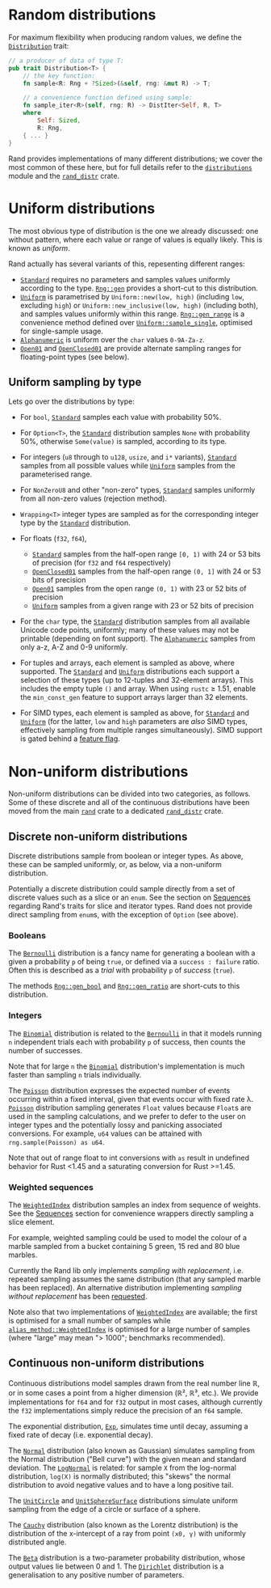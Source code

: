 # Random distributions

For maximum flexibility when producing random values, we define the
[`Distribution`] trait:

```rust
// a producer of data of type T:
pub trait Distribution<T> {
    // the key function:
    fn sample<R: Rng + ?Sized>(&self, rng: &mut R) -> T;

    // a convenience function defined using sample:
    fn sample_iter<R>(self, rng: R) -> DistIter<Self, R, T>
    where
        Self: Sized,
        R: Rng,
    { ... }
}
```

Rand provides implementations of many different distributions; we cover the most
common of these here, but for full details refer to the [`distributions`] module
and the [`rand_distr`] crate.

# Uniform distributions

The most obvious type of distribution is the one we already discussed: one
without pattern, where each value or range of values is equally likely. This is
known as *uniform*.

Rand actually has several variants of this, repesenting different ranges:

-   [`Standard`] requires no parameters and samples values uniformly according
    to the type. [`Rng::gen`] provides a short-cut to this distribution.
-   [`Uniform`] is parametrised by `Uniform::new(low, high)` (including `low`,
    excluding `high`) or `Uniform::new_inclusive(low, high)` (including both),
    and samples values uniformly within this range.
    [`Rng::gen_range`] is a convenience method defined over
    [`Uniform::sample_single`], optimised for single-sample usage.
-   [`Alphanumeric`] is uniform over the `char` values `0-9A-Za-z`.
-   [`Open01`] and [`OpenClosed01`] are provide alternate sampling ranges for
    floating-point types (see below).

## Uniform sampling by type

Lets go over the distributions by type:

-   For `bool`, [`Standard`] samples each value with probability 50%.
-   For `Option<T>`, the [`Standard`] distribution samples `None` with
    probability 50%, otherwise `Some(value)` is sampled, according to its type.
-   For integers (`u8` through to `u128`, `usize`, and `i*` variants),
    [`Standard`] samples from all possible values while
    [`Uniform`] samples from the parameterised range.
-   For `NonZeroU8` and other "non-zero" types, [`Standard`] samples uniformly
    from all non-zero values (rejection method).
-   `Wrapping<T>` integer types are sampled as for the corresponding integer
    type by the [`Standard`] distribution.
-   For floats (`f32`, `f64`),

    -   [`Standard`] samples from the half-open range `[0, 1)` with 24 or 53
        bits of precision (for `f32` and `f64` respectively)
    -   [`OpenClosed01`] samples from the half-open range `(0, 1]` with 24 or
        53 bits of precision
    -   [`Open01`] samples from the open range `(0, 1)` with 23 or 52 bits of
        precision
    -   [`Uniform`] samples from a given range with 23 or 52 bits of precision
-   For the `char` type, the [`Standard`] distribution samples from all
    available Unicode code points, uniformly; many of these values may not be
    printable (depending on font support). The [`Alphanumeric`] samples from
    only a-z, A-Z and 0-9 uniformly.
-   For tuples and arrays, each element is sampled as above, where supported.
    The [`Standard`] and [`Uniform`] distributions each support a selection of
    these types (up to 12-tuples and 32-element arrays).
    This includes the empty tuple `()` and array.
    When using `rustc` ≥ 1.51, enable the `min_const_gen` feature to support
    arrays larger than 32 elements.
-   For SIMD types, each element is sampled as above, for [`Standard`] and
    [`Uniform`] (for the latter, `low` and `high` parameters are *also* SIMD
    types, effectively sampling from multiple ranges simultaneously). SIMD
    support is gated behind a [feature flag](../features.html#simd-support).

# Non-uniform distributions

Non-uniform distributions can be divided into two categories, as follows.
Some of these discrete and all of the continuous distributions have been moved
from the main [`rand`] crate to a dedicated [`rand_distr`] crate.

## Discrete non-uniform distributions

Discrete distributions sample from boolean or integer types. As above, these
can be sampled uniformly, or, as below, via a non-uniform distribution.

Potentially a discrete distribution could sample directly from a set of discrete
values such as a slice or an `enum`. See the section on [Sequences] regarding
Rand's traits for slice and iterator types. Rand does not provide direct
sampling from `enum`s, with the exception of `Option` (see above).

### Booleans

The [`Bernoulli`] distribution is a fancy name for generating a boolean
with a given a probability `p` of being `true`, or defined via a
`success : failure` ratio. Often this is described as a *trial* with
probability `p` of *success* (`true`).

The methods [`Rng::gen_bool`] and [`Rng::gen_ratio`] are short-cuts to this
distribution.

### Integers

The [`Binomial`] distribution is related to the [`Bernoulli`] in that it
models running `n` independent trials each with probability `p` of success,
then counts the number of successes.

Note that for large `n` the [`Binomial`] distribution's implementation is
much faster than sampling `n` trials individually.

The [`Poisson`] distribution expresses the expected number of events
occurring within a fixed interval, given that events occur with fixed rate λ.
[`Poisson`] distribution sampling generates `Float` values because `Float`s
are used in the sampling calculations, and we prefer to defer to the user on
integer types and the potentially lossy and panicking associated conversions.
For example, `u64` values can be attained with `rng.sample(Poisson) as u64`.

Note that out of range float to int conversions with `as` result in undefined
behavior for Rust <1.45 and a saturating conversion for Rust >=1.45.

### Weighted sequences

The [`WeightedIndex`] distribution samples an index from sequence of weights.
See the [Sequences] section for convenience wrappers directly sampling a slice
element.

For example, weighted sampling could be used to model the colour of a marble
sampled from a bucket containing 5 green, 15 red and 80 blue marbles.

Currently the Rand lib only implements *sampling with replacement*, i.e.
repeated sampling assumes the same distribution (that any sampled marble
has been replaced). An alternative distribution implementing
*sampling without replacement* has been
[requested](https://github.com/rust-random/rand/issues/596).

Note also that two implementations of [`WeightedIndex`] are available; the
first is optimised for a small number of samples while
[`alias_method::WeightedIndex`] is optimised for a large number of samples
(where "large" may mean "> 1000"; benchmarks recommended).

## Continuous non-uniform distributions

Continuous distributions model samples drawn from the real number line ℝ, or in
some cases a point from a higher dimension (ℝ², ℝ³, etc.). We provide
implementations for `f64` and for `f32` output in most cases, although currently
the `f32` implementations simply reduce the precision of an `f64` sample.

The exponential distribution, [`Exp`], simulates time until decay, assuming a
fixed rate of decay (i.e. exponential decay).

The [`Normal`] distribution (also known as Gaussian) simulates sampling from
the Normal distribution ("Bell curve") with the given mean and standard
deviation. The [`LogNormal`] is related: for sample `X` from the log-normal
distribution, `log(X)` is normally distributed; this "skews" the normal
distribution to avoid negative values and to have a long positive tail.

The [`UnitCircle`] and [`UnitSphereSurface`] distributions simulate uniform
sampling from the edge of a circle or surface of a sphere.

The [`Cauchy`] distribution (also known as the Lorentz distribution) is the
distribution of the x-intercept of a ray from point `(x0, γ)` with uniformly
distributed angle.

The [`Beta`] distribution is a two-parameter probability distribution, whose
output values lie between 0 and 1. The [`Dirichlet`] distribution is a
generalisation to any positive number of parameters.

[Sequences]: ../guide-seq.html
[`Distribution`]: https://rust-random.github.io/rand/rand/distributions/trait.Distribution.html
[`distributions`]: https://rust-random.github.io/rand/rand/distributions/index.html
[`rand`]: https://rust-random.github.io/rand/rand/index.html
[`rand_distr`]: https://rust-random.github.io/rand/rand_distr/index.html
[`Rng::gen_range`]: https://rust-random.github.io/rand/rand/trait.Rng.html#method.gen_range
[`random`]: https://rust-random.github.io/rand/rand/fn.random.html
[`Rng::gen_bool`]: https://rust-random.github.io/rand/rand/trait.Rng.html#method.gen_bool
[`Rng::gen_ratio`]: https://rust-random.github.io/rand/rand/trait.Rng.html#method.gen_ratio
[`Rng::gen`]: https://rust-random.github.io/rand/rand/trait.Rng.html#method.gen
[`Rng`]: https://rust-random.github.io/rand/rand/trait.Rng.html
[`Standard`]: https://rust-random.github.io/rand/rand/distributions/struct.Standard.html
[`Uniform`]: https://rust-random.github.io/rand/rand/distributions/struct.Uniform.html
[`Uniform::sample_single`]: https://rust-random.github.io/rand/rand/distributions/struct.Uniform.html#method.sample_single
[`Alphanumeric`]: https://rust-random.github.io/rand/rand/distributions/struct.Alphanumeric.html
[`Open01`]: https://rust-random.github.io/rand/rand/distributions/struct.Open01.html
[`OpenClosed01`]: https://rust-random.github.io/rand/rand/distributions/struct.OpenClosed01.html
[`Bernoulli`]: https://rust-random.github.io/rand/rand/distributions/struct.Bernoulli.html
[`Binomial`]: https://rust-random.github.io/rand/rand/distributions/struct.Binomial.html
[`Exp`]: https://rust-random.github.io/rand/rand/distributions/struct.Exp.html
[`Normal`]: https://rust-random.github.io/rand/rand/distributions/struct.Normal.html
[`LogNormal`]: https://rust-random.github.io/rand/rand/distributions/struct.LogNormal.html
[`UnitCircle`]: https://rust-random.github.io/rand/rand/distributions/struct.UnitCircle.html
[`UnitSphereSurface`]: https://rust-random.github.io/rand/rand/distributions/struct.UnitSphereSurface.html
[`Cauchy`]: https://rust-random.github.io/rand/rand/distributions/struct.Cauchy.html
[`Poisson`]: https://rust-random.github.io/rand/rand/distributions/struct.Poisson.html
[`Beta`]: https://rust-random.github.io/rand/rand/distributions/struct.Beta.html
[`Dirichlet`]: https://rust-random.github.io/rand/rand/distributions/struct.Dirichlet.html
[`WeightedIndex`]: https://rust-random.github.io/rand/rand/distributions/weighted/struct.WeightedIndex.html
[`alias_method::WeightedIndex`]: https://rust-random.github.io/rand/rand/distributions/weighted/alias_method/struct.WeightedIndex.html
